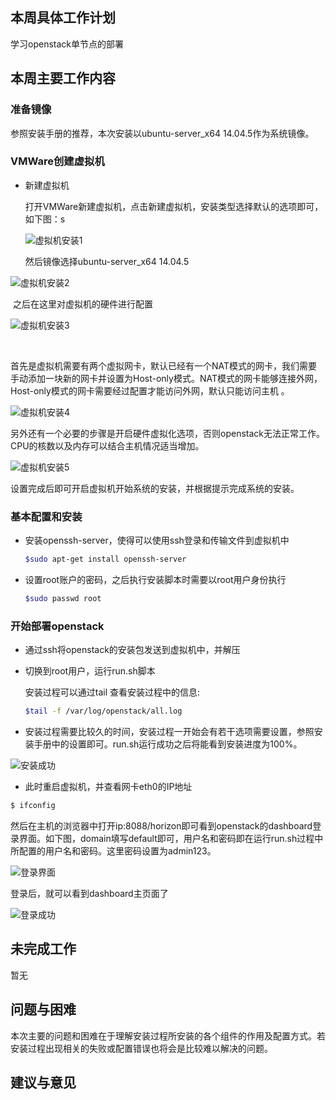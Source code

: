 ## 本周具体工作计划

学习openstack单节点的部署



## 本周主要工作内容

### 准备镜像

参照安装手册的推荐，本次安装以ubuntu-server_x64 14.04.5作为系统镜像。



### VMWare创建虚拟机

- 新建虚拟机

  打开VMWare新建虚拟机，点击新建虚拟机，安装类型选择默认的选项即可，如下图：s

  ![虚拟机安装1](https://github.com/2019cloudcomputingpractices/CloudComputingCourse/blob/16340143-%E6%9E%97%E6%A0%91%E5%A5%8E-16340260-%E5%BE%90%E8%BE%BE%E7%83%BD/task1/images/%E8%99%9A%E6%8B%9F%E6%9C%BA%E5%AE%89%E8%A3%851.png?raw=true)

  

  然后镜像选择ubuntu-server_x64 14.04.5

![虚拟机安装2](https://github.com/2019cloudcomputingpractices/CloudComputingCourse/blob/16340143-%E6%9E%97%E6%A0%91%E5%A5%8E-16340260-%E5%BE%90%E8%BE%BE%E7%83%BD/task1/images/%E8%99%9A%E6%8B%9F%E6%9C%BA%E5%AE%89%E8%A3%852.png?raw=true)



​	之后在这里对虚拟机的硬件进行配置 

![虚拟机安装3](https://github.com/2019cloudcomputingpractices/CloudComputingCourse/blob/16340143-%E6%9E%97%E6%A0%91%E5%A5%8E-16340260-%E5%BE%90%E8%BE%BE%E7%83%BD/task1/images/%E8%99%9A%E6%8B%9F%E6%9C%BA%E5%AE%89%E8%A3%853.png?raw=true)

​	

​	首先是虚拟机需要有两个虚拟网卡，默认已经有一个NAT模式的网卡，我们需要手动添加一块新的网卡并设置为Host-only模式。NAT模式的网卡能够连接外网，Host-only模式的网卡需要经过配置才能访问外网，默认只能访问主机 。

![虚拟机安装4](https://github.com/2019cloudcomputingpractices/CloudComputingCourse/blob/16340143-%E6%9E%97%E6%A0%91%E5%A5%8E-16340260-%E5%BE%90%E8%BE%BE%E7%83%BD/task1/images/%E8%99%9A%E6%8B%9F%E6%9C%BA%E5%AE%89%E8%A3%854.png?raw=true)

​	另外还有一个必要的步骤是开启硬件虚拟化选项，否则openstack无法正常工作。CPU的核数以及内存可以结合主机情况适当增加。

![虚拟机安装5](https://github.com/2019cloudcomputingpractices/CloudComputingCourse/blob/16340143-%E6%9E%97%E6%A0%91%E5%A5%8E-16340260-%E5%BE%90%E8%BE%BE%E7%83%BD/task1/images/%E8%99%9A%E6%8B%9F%E6%9C%BA%E5%AE%89%E8%A3%855.png?raw=true)



​	设置完成后即可开启虚拟机开始系统的安装，并根据提示完成系统的安装。



### 基本配置和安装

- 安装openssh-server，使得可以使用ssh登录和传输文件到虚拟机中

  ```bash
  $sudo apt-get install openssh-server
  ```

- 设置root账户的密码，之后执行安装脚本时需要以root用户身份执行

  ```bash
  $sudo passwd root
  ```

  

### 开始部署openstack

- 通过ssh将openstack的安装包发送到虚拟机中，并解压

- 切换到root用户，运行run.sh脚本

  安装过程可以通过tail 查看安装过程中的信息:

  ```bash
  $tail -f /var/log/openstack/all.log
  ```

  

- 安装过程需要比较久的时间，安装过程一开始会有若干选项需要设置，参照安装手册中的设置即可。run.sh运行成功之后将能看到安装进度为100%。

![安装成功](https://github.com/2019cloudcomputingpractices/CloudComputingCourse/blob/16340143-%E6%9E%97%E6%A0%91%E5%A5%8E-16340260-%E5%BE%90%E8%BE%BE%E7%83%BD/task1/images/%E5%AE%89%E8%A3%85%E6%88%90%E5%8A%9F.png?raw=true)

-  此时重启虚拟机，并查看网卡eth0的IP地址

  ```bash
  $ ifconfig
  ```

  然后在主机的浏览器中打开ip:8088/horizon即可看到openstack的dashboard登录界面。如下图，domain填写default即可，用户名和密码即在运行run.sh过程中所配置的用户名和密码。这里密码设置为admin123。

  ![登录界面](https://github.com/2019cloudcomputingpractices/CloudComputingCourse/blob/16340143-%E6%9E%97%E6%A0%91%E5%A5%8E-16340260-%E5%BE%90%E8%BE%BE%E7%83%BD/task1/images/%E7%99%BB%E5%BD%95%E7%95%8C%E9%9D%A2.png?raw=true)

  登录后，就可以看到dashboard主页面了

  ![登录成功](https://github.com/2019cloudcomputingpractices/CloudComputingCourse/blob/16340143-%E6%9E%97%E6%A0%91%E5%A5%8E-16340260-%E5%BE%90%E8%BE%BE%E7%83%BD/task1/images/%E7%99%BB%E5%BD%95%E6%88%90%E5%8A%9F.png?raw=true)



## 未完成工作

暂无



## 问题与困难

本次主要的问题和困难在于理解安装过程所安装的各个组件的作用及配置方式。若安装过程出现相关的失败或配置错误也将会是比较难以解决的问题。



## 建议与意见

